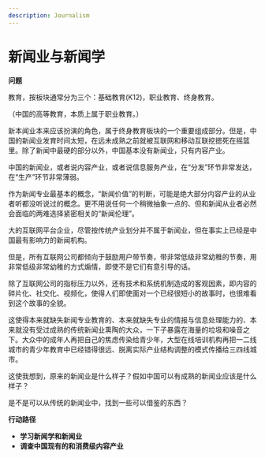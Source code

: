 ```yaml
---
description: Journalism
---
```


# 新闻业与新闻学

**问题**

​教育，按板块通常分为三个：基础教育\(K12\)，职业教育、终身教育。

（中国的高等教育，本质上属于职业教育。）

新本闻业本来应该扮演的角色，属于终身教育板块的一个重要组成部分。但是，中国的新闻业发育时间太短，在远未成熟之前就被互联网和移动互联挖摁死在摇篮里。除了新闻中最硬的部分以外，中国基本没有新闻业，只有内容产业。

中国的新闻业，或者说内容产业，或者说信息服务产业，在“分发”环节非常发达，在“生产”环节非常薄弱。

作为新闻专业最基本的概念，“新闻价值”的判断，可能是绝大部分内容产业的从业者听都没听说过的概念。更不用说任何一个稍微抽象一点的、但和新闻从业者必然会面临的两难选择紧密相关的“新闻伦理”。

大的互联网平台企业，尽管按传统产业划分并不属于新闻业，但在事实上已经是中国最有影响力的新闻机构。

但是，所有互联网公司都倾向于鼓励用户带节奏，带非常低级非常幼稚的节奏，用非常低级非常幼稚的方式煽情，即使不是它们有意引导的话。

除了互联网公司的指标压力以外，还有技术和系统机制造成的客观因素，即内容的碎片化、社交化、视频化，使得人们即使面对一个已经很短小的故事时，也很难看到这个故事的全貌。

这使得本来就缺失新闻专业教育的、本来就缺失专业的情报与信息处理能力的、本来就没有受过成熟的传统新闻业熏陶的大众，一下子暴露在海量的垃圾和噪音之下。大众中的成年人再把自己的焦虑传染给青少年，大型在线培训机构再把一二线城市的青少年教育中已经错得很远、脱离实际产业结构调整的模式传播给三四线城市。

这使我想到，原来的新闻业是什么样子？假如中国可以有成熟的新闻业应该是什么样子？

是不是可以从传统的新闻业中，找到一些可以借鉴的东西？

 **行动路径**

* **学习新闻学和新闻业**
* **调查中国现有的和消费级内容产业**




